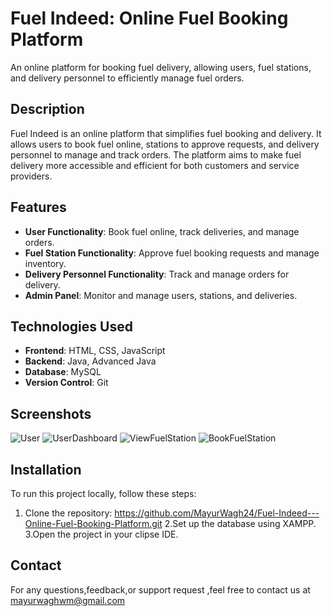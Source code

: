 # Fuel Indeed: Online Fuel Booking Platform

An online platform for booking fuel delivery, allowing users, fuel stations, and delivery personnel to efficiently manage fuel orders.

## Description

Fuel Indeed is an online platform that simplifies fuel booking and delivery. It allows users to book fuel online, stations to approve requests, and delivery personnel to manage and track orders. The platform aims to make fuel delivery more accessible and efficient for both customers and service providers.

## Features

- **User Functionality**: Book fuel online, track deliveries, and manage orders.
- **Fuel Station Functionality**: Approve fuel booking requests and manage inventory.
- **Delivery Personnel Functionality**: Track and manage orders for delivery.
- **Admin Panel**: Monitor and manage users, stations, and deliveries.

## Technologies Used

- **Frontend**: HTML, CSS, JavaScript
- **Backend**: Java, Advanced Java
- **Database**: MySQL
- **Version Control**: Git

## Screenshots
![User](WebContent/images/photos/user.png)
![UserDashboard](WebContent/images/photos/UserDashboard.png)
![ViewFuelStation](WebContent/images/photos/ViewFuelStation.png)
![BookFuelStation](WebContent/images/photos/BookFuelStation.png)

## Installation

To run this project locally, follow these steps:

1. Clone the repository:
  https://github.com/MayurWagh24/Fuel-Indeed---Online-Fuel-Booking-Platform.git
2.Set up the database using XAMPP.
3.Open the project in your clipse IDE.

## Contact
For any questions,feedback,or support request ,feel free to contact us at 
mayurwaghwm@gmail.com
   
